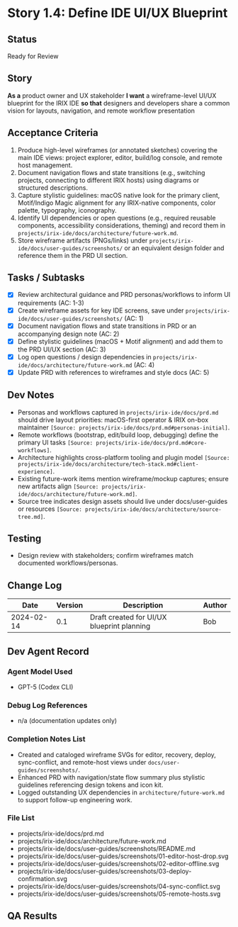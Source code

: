 # Story 1.4: Define IDE UI/UX Blueprint

## Status
Ready for Review

## Story
**As a** product owner and UX stakeholder
**I want** a wireframe-level UI/UX blueprint for the IRIX IDE
**so that** designers and developers share a common vision for layouts, navigation, and remote workflow presentation

## Acceptance Criteria
1. Produce high-level wireframes (or annotated sketches) covering the main IDE views: project explorer, editor, build/log console, and remote host management.
2. Document navigation flows and state transitions (e.g., switching projects, connecting to different IRIX hosts) using diagrams or structured descriptions.
3. Capture stylistic guidelines: macOS native look for the primary client, Motif/Indigo Magic alignment for any IRIX-native components, color palette, typography, iconography.
4. Identify UI dependencies or open questions (e.g., required reusable components, accessibility considerations, theming) and record them in `projects/irix-ide/docs/architecture/future-work.md`.
5. Store wireframe artifacts (PNGs/links) under `projects/irix-ide/docs/user-guides/screenshots/` or an equivalent design folder and reference them in the PRD UI section.

## Tasks / Subtasks
- [x] Review architectural guidance and PRD personas/workflows to inform UI requirements (AC: 1-3)
- [x] Create wireframe assets for key IDE screens, save under `projects/irix-ide/docs/user-guides/screenshots/` (AC: 1)
- [x] Document navigation flows and state transitions in PRD or an accompanying design note (AC: 2)
- [x] Define stylistic guidelines (macOS + Motif alignment) and add them to the PRD UI/UX section (AC: 3)
- [x] Log open questions / design dependencies in `projects/irix-ide/docs/architecture/future-work.md` (AC: 4)
- [x] Update PRD with references to wireframes and style docs (AC: 5)

## Dev Notes
- Personas and workflows captured in `projects/irix-ide/docs/prd.md` should drive layout priorities: macOS-first operator & IRIX on-box maintainer `[Source: projects/irix-ide/docs/prd.md#personas-initial]`.
- Remote workflows (bootstrap, edit/build loop, debugging) define the primary UI tasks `[Source: projects/irix-ide/docs/prd.md#core-workflows]`.
- Architecture highlights cross-platform tooling and plugin model `[Source: projects/irix-ide/docs/architecture/tech-stack.md#client-experience]`.
- Existing future-work items mention wireframe/mockup captures; ensure new artifacts align `[Source: projects/irix-ide/docs/architecture/future-work.md]`.
- Source tree indicates design assets should live under docs/user-guides or resources `[Source: projects/irix-ide/docs/architecture/source-tree.md]`.

## Testing
- Design review with stakeholders; confirm wireframes match documented workflows/personas.

## Change Log
| Date       | Version | Description                                | Author |
|------------|---------|--------------------------------------------|--------|
| 2024-02-14 | 0.1     | Draft created for UI/UX blueprint planning | Bob    |

## Dev Agent Record
### Agent Model Used
- GPT-5 (Codex CLI)

### Debug Log References
- n/a (documentation updates only)

### Completion Notes List
- Created and cataloged wireframe SVGs for editor, recovery, deploy, sync-conflict, and remote-host views under `docs/user-guides/screenshots/`.
- Enhanced PRD with navigation/state flow summary plus stylistic guidelines referencing design tokens and icon kit.
- Logged outstanding UX dependencies in `architecture/future-work.md` to support follow-up engineering work.

### File List
- projects/irix-ide/docs/prd.md
- projects/irix-ide/docs/architecture/future-work.md
- projects/irix-ide/docs/user-guides/screenshots/README.md
- projects/irix-ide/docs/user-guides/screenshots/01-editor-host-drop.svg
- projects/irix-ide/docs/user-guides/screenshots/02-editor-offline.svg
- projects/irix-ide/docs/user-guides/screenshots/03-deploy-confirmation.svg
- projects/irix-ide/docs/user-guides/screenshots/04-sync-conflict.svg
- projects/irix-ide/docs/user-guides/screenshots/05-remote-hosts.svg

## QA Results
